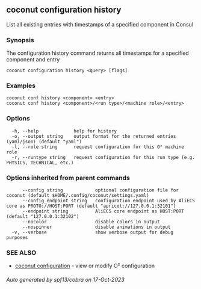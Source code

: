 ## coconut configuration history

List all existing entries with timestamps of a specified component in Consul

### Synopsis

The configuration history command returns all timestamps for a specified component
and entry

```
coconut configuration history <query> [flags]
```

### Examples

```
coconut conf history <component> <entry>
coconut conf history <component>/<run type>/<machine role>/<entry>
```

### Options

```
  -h, --help             help for history
  -o, --output string    output format for the returned entries (yaml/json) (default "yaml")
  -l, --role string      request configuration for this O² machine role
  -r, --runtype string   request configuration for this run type (e.g. PHYSICS, TECHNICAL, etc.)
```

### Options inherited from parent commands

```
      --config string            optional configuration file for coconut (default $HOME/.config/coconut/settings.yaml)
      --config_endpoint string   configuration endpoint used by AliECS core as PROTO://HOST:PORT (default "apricot://127.0.0.1:32101")
      --endpoint string          AliECS core endpoint as HOST:PORT (default "127.0.0.1:32102")
      --nocolor                  disable colors in output
      --nospinner                disable animations in output
  -v, --verbose                  show verbose output for debug purposes
```

### SEE ALSO

* [coconut configuration](coconut_configuration.md)	 - view or modify O² configuration

###### Auto generated by spf13/cobra on 17-Oct-2023
